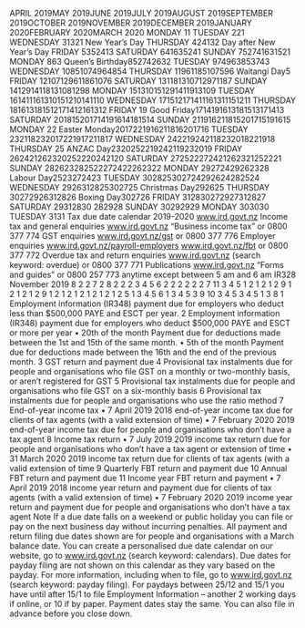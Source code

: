 APRIL 2019MAY 2019JUNE 2019JULY 2019AUGUST 2019SEPTEMBER 2019OCTOBER 2019NOVEMBER 2019DECEMBER 2019JANUARY 2020FEBRUARY 2020MARCH 2020 MONDAY 11 TUESDAY 221 WEDNESDAY 31321 New Year’s Day THURSDAY 424132 Day after New Year’s Day FRIDAY 5352413 SATURDAY 641635241 SUNDAY 752741631521 MONDAY 863 Queen’s Birthday852742632 TUESDAY 974963853743 WEDNESDAY 10851074964854 THURSDAY 11961185107596 Waitangi Day5 FRIDAY 12107129611861076 SATURDAY 131181310712971187 SUNDAY 1412914118131081298 MONDAY 151310151291411913109 TUESDAY 161411161310151210141110 WEDNESDAY 171512171411161311151211 THURSDAY 181613181512171412161312 FRIDAY 19 Good Friday1714191613181513171413 SATURDAY 201815201714191614181514 SUNDAY 211916211815201715191615 MONDAY 22 Easter Monday2017221916211816201716 TUESDAY 232118232017221917211817 WEDNESDAY 242219242118232018221918 THURSDAY 25 ANZAC Day2320252219242119232019 FRIDAY 262421262320252220242120 SATURDAY 272522272421262321252221 SUNDAY 282623282522272422262322 MONDAY 29272429262328 Labour Day2523272423 TUESDAY 302825302724292624282524 WEDNESDAY 2926312825302725 Christmas Day292625 THURSDAY 30272926312826 Boxing Day302726 FRIDAY 312830272927312827 SATURDAY 29312830 282928 SUNDAY 30292929 MONDAY 303030 TUESDAY 3131 Tax due date calendar 2019-2020 www.ird.govt.nz Income tax and general enquiries www.ird.govt.nz “Business income tax” or 0800 377 774 GST enquiries www.ird.govt.nz/gst or 0800 377 776 Employer enquiries www.ird.govt.nz/payroll-employers www.ird.govt.nz/fbt or 0800 377 772 Overdue tax and return enquiries www.ird.govt.nz (search keyword: overdue) or 0800 377 771 Publications www.ird.govt.nz “Forms and guides” or 0800 257 773 anytime except between 5 am and 6 am IR328 November 2019 8 2 2 7 2 8 2 2 2 3 4 5 6 2 2 2 2 2 2 7 11 3 4 5 1 2 1 2 1 2 9 1 2 1 2 1 2 9 1 2 1 2 1 2 1 2 1 2 1 2 5 1 3 4 5 6 1 3 4 5 3 9 10 3 4 5 3 4 5 1 3 8 1 Employment information (IR348) payment due for employers who deduct less than $500,000 PAYE and ESCT per year. 2 Employment information (IR348) payment due for employers who deduct $500,000 PAYE and ESCT or more per year • 20th of the month Payment due for deductions made between the 1st and 15th of the same month. • 5th of the month Payment due for deductions made between the 16th and the end of the previous month. 3 GST return and payment due 4 Provisional tax instalments due for people and organisations who file GST on a monthly or two-monthly basis, or aren’t registered for GST 5 Provisional tax instalments due for people and organisations who file GST on a six-monthly basis 6 Provisional tax instalments due for people and organisations who use the ratio method 7 End-of-year income tax • 7 April 2019 2018 end-of-year income tax due for clients of tax agents (with a valid extension of time) • 7 February 2020 2019 end-of-year income tax due for people and organisations who don’t have a tax agent 8 Income tax return • 7 July 2019 2019 income tax return due for people and organisations who don’t have a tax agent or extension of time • 31 March 2020 2019 income tax return due for clients of tax agents (with a valid extension of time 9 Quarterly FBT return and payment due 10 Annual FBT return and payment due 11 Income year FBT return and payment • 7 April 2019 2018 income year return and payment due for clients of tax agents (with a valid extension of time) • 7 February 2020 2019 income year return and payment due for people and organisations who don’t have a tax agent Note If a due date falls on a weekend or public holiday you can file or pay on the next business day without incurring penalties. All payment and return filing due dates shown are for people and organisations with a March balance date. You can create a personalised due date calendar on our website, go to www.ird.govt.nz (search keyword: calendars). Due dates for payday filing are not shown on this calendar as they vary based on the payday. For more information, including when to file, go to www.ird.govt.nz (search keyword: payday filing). For paydays between 25/12 and 15/1 you have until after 15/1 to file Employment Information – another 2 working days if online, or 10 if by paper. Payment dates stay the same. You can also file in advance before you close down.